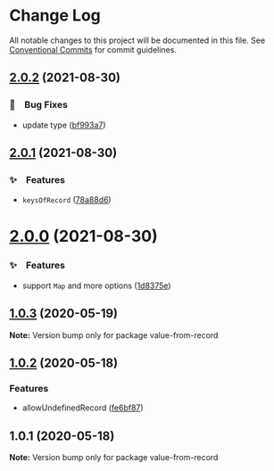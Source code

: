# Change Log

All notable changes to this project will be documented in this file.
See [Conventional Commits](https://conventionalcommits.org) for commit guidelines.

## [2.0.2](https://github.com/bluelovers/get-from-record/compare/value-from-record@2.0.1...value-from-record@2.0.2) (2021-08-30)


### 🐛　Bug Fixes

* update type ([bf993a7](https://github.com/bluelovers/get-from-record/commit/bf993a7173dcd8002f35ff46b3e7ee10650e4964))





## [2.0.1](https://github.com/bluelovers/get-from-record/compare/value-from-record@2.0.0...value-from-record@2.0.1) (2021-08-30)


### ✨　Features

* `keysOfRecord` ([78a88d6](https://github.com/bluelovers/get-from-record/commit/78a88d6c9b16d10779fe608147d8310ced62deef))





# [2.0.0](https://github.com/bluelovers/get-from-record/compare/value-from-record@1.0.3...value-from-record@2.0.0) (2021-08-30)


### ✨　Features

* support `Map` and more options ([1d8375e](https://github.com/bluelovers/get-from-record/commit/1d8375e99643644a90c19d54c699e24ac96acc17))





## [1.0.3](https://github.com/bluelovers/get-from-record/compare/value-from-record@1.0.2...value-from-record@1.0.3) (2020-05-19)

**Note:** Version bump only for package value-from-record





## [1.0.2](https://github.com/bluelovers/get-from-record/compare/value-from-record@1.0.1...value-from-record@1.0.2) (2020-05-18)


### Features

* allowUndefinedRecord ([fe6bf87](https://github.com/bluelovers/get-from-record/commit/fe6bf874fb52c4edf5b5b7a71aa5162fb203e447))





## 1.0.1 (2020-05-18)

**Note:** Version bump only for package value-from-record
